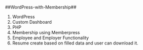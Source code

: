 ##WordPress-with-Membership##

1. WordPress
2. Custom Dashboard
3. PHP
4. Membership using Memberpress
5. Employee and Employer Functionality
6. Resume create based on filled data and user can download it.
